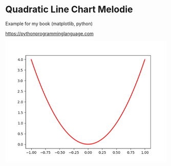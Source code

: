 # Quadratic Line Chart Melodie 

Example for my book (matplotlib, python)

https://pythonprogramminglanguage.com

<img src='chart.png'>

